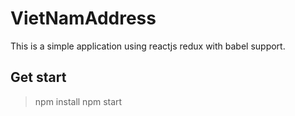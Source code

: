 # VietNamAddress
This is a simple application using reactjs redux with babel support.

## Get start

> npm install
> npm start
